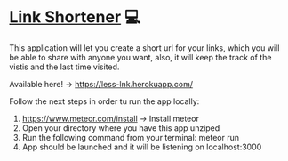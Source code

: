 # [Link Shortener](https://less-lnk.herokuapp.com/) :computer:

This application will let you create a short url for your links, which you will be able to share with anyone you want, also, it will keep the track of the vistis and the last time visited.

Available here! -> https://less-lnk.herokuapp.com/


Follow the next steps in order tu run the app locally:

1. https://www.meteor.com/install -> Install meteor
2. Open your directory where you have this app unziped
3. Run the following command from your terminal: meteor run
4. App should be launched and it will be listening on localhost:3000

